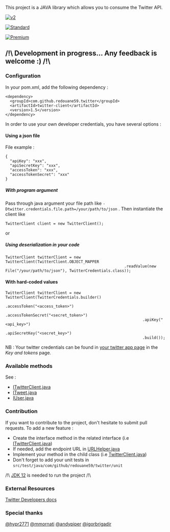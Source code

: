 This project is a JAVA library which allows you to consume the Twitter API.

[![v2](https://img.shields.io/endpoint?url=https%3A%2F%2Ftwbadges.glitch.me%2Fbadges%2Fv2)](https://developer.twitter.com/en/docs/twitter-api)

[![Standard](https://img.shields.io/static/v1?label=Twitter%20API&message=v1.1&color=794BC4&style=flat&logo=Twitter)](https://developer.twitter.com/en/docs/api-reference-index)

[![Premium](https://img.shields.io/static/v1?label=Twitter%20API&message=Premium&color=794BC4&style=flat&logo=Twitter)](https://developer.twitter.com/en/docs/tweets/search/api-reference/premium-search)


## /!\ Development in progress... Any feedback is welcome :) /!\ 

### Configuration

In your pom.xml, add the following dependency :
```
<dependency>
  <groupId>com.github.redouane59.twitter</groupId>
  <artifactId>twitter-client</artifactId>
  <version>1.5</version>
</dependency>
```
In order to use your own developer credentials, you have several options :

#### Using a json file

File example :
```
{
  "apiKey": "xxx",
  "apiSecretKey": "xxx",
  "accessToken": "xxx",
  "accessTokenSecret": "xxx"
}
```

##### With program argument

Pass through java argument your file path like `-Dtwitter.credentials.file.path=/your/path/to/json` .
Then instantiate the client like 
```
TwitterClient client = new TwitterClient();
```

or 

##### Using deserialization in your code
```
TwitterClient twitterClient = new TwitterClient(TwitterClient.OBJECT_MAPPER
                                                    .readValue(new File("/your/path/to/json"), TwitterCredentials.class));
``` 
#### With hard-coded values
```
TwitterClient twitterClient = new TwitterClient(TwitterCredentials.builder()
                                                            .accessToken("<access_token>")
                                                            .accessTokenSecret("<secret_token>")
                                                            .apiKey("<api_key>")
                                                            .apiSecretKey("<secret_key>")
                                                            .build());
``` 

NB : Your twitter credentials can be found in [your twitter app page](https://developer.twitter.com/en/apps) in the _Key and tokens_
page. 

### Available methods
See : 
- [ITwitterClient.java](https://github.com/redouane59/twitter-client/blob/master/src/main/java/com/github/redouane59/twitter/ITwitterClient.java)
- [ITweet.java](https://github.com/redouane59/twitter-client/blob/master/src/main/java/com/github/redouane59/twitter/dto/tweet/ITweet.java)
- [IUser.java](https://github.com/redouane59/twitter-client/blob/master/src/main/java/com/github/redouane59/twitter/dto/user/IUser.java)

### Contribution
If you want to contribute to the project, don't hesitate to submit pull requests.
To add a new feature :
- Create the interface method in the related interface (i.e [ITwitterClient.java](https://github.com/redouane59/twitter-client/blob/master/src/main/java/com/github/redouane59/twitter/ITwitterClient.java))
- If needed, add the endpoint URL in [URLHelper.java](https://github.com/redouane59/twitter-client/blob/master/src/main/java/com/github/redouane59/twitter/helpers/URLHelper.java)
- Implement your method in the child class (i.e [TwitterClient.java](https://github.com/redouane59/twitter-client/blob/master/src/main/java/com/github/redouane59/twitter/TwitterClient.java))
- Don't forget to add your unit tests in `src/test/java/com/github/redouane59/twitter/unit`

/!\ [JDK 12](https://jdk.java.net/12/) is needed to run the project /!\

### External Resources
[Twitter Developers docs](https://developer.twitter.com/en/docs)

### Special thanks
[@hypr2771](https://github.com/hypr2771)
[@mmornati](https://github.com/mmornati)
[@andypiper](https://github.com/andypiper)
[@igorbrigadir](https://github.com/igorbrigadir)

